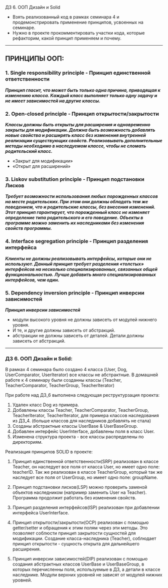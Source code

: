 ДЗ 6. ООП Дизайн и Solid

- Взять реализованный код в рамках семинара 4 и продемонстрировать 
применение принципов, усвоенных на семинаре.
- Нужно в проекте прокомментировать участки кода, которые рефакторим, какой принцип применяем и почему.
------------------------------------------------------------------
## ПРИНЦИПЫ ООП: 

### 1. **Single responsibility principle - Принцип единственной ответственности**

***Принцип гласит, что может быть только одна причина, приводящая к изменению класса. 
Каждый класс выполняет только одну задачу  и не имеет зависимостей на другие классы.***

### 2. **Open-closed principle - Принцип открытости/закрытости**

***Классы должны быть открыты для расширения и одновременно закрыты для модификации.
Должна быть возможность добавлять новые свойства и расширять класс без изменения 
внутренней реализации существующих свойств. Реализовывать дополнительные методы необходимо 
в наследуемом классе, чтобы не сломать родительский класс.***
 - «Закрыт для модификации»
 - «Открыт для расширений»

### 3. **Liskov substitution principle - Принцип подстановки Лисков**

***Требует возможности использования любых порожденных классов на месте родительских.
При этом они должны обладать тем же поведением, что и родительские классы, без внесения изменений.
Этот принцип гарантирует, что порожденный класс не изменяет определение типа
родительского и его поведение. Объекты в программе можно заменить их наследниками без изменения свойств программы.***

### 4. **Interface segregation principle - Принцип разделения интерфейса**

***Клиенты не должны реализовывать интерфейсы, которые они не используют.
Данный принцип требует разделения «толстых» интерфейсов на несколько специализированных, связанных общей функциональностью. 
Лучше добавить много специализированных интерфейсов, чем один.***

### 5. **Dependency inversion principle - Принцип инверсии зависимостей**

***Принцип инверсии зависимостей***
- модули высокого уровня не должны зависеть от модулей нижнего уровня. 
- И те, и другие должны зависеть от абстракций.
- абстракции не должны зависеть от деталей.
  Детали должны зависеть от абстракций.

-----------------------------------------------------------------------------
### ДЗ 6. ООП Дизайн и Solid:

В рамках 4 семинара было создано 4 класса (User, Dog, UserComparator, UserIterator) все классы не абстрактные.
В домашней работе к 4 семинару были созданны классы (Teacher, TeacherComparator, TeacherGroup, TeacherIterator)

При работе над ДЗ_6 выполнена следующая реструктурзация проекта: 

1. Удален класс Dog из примера.
2. Добавлены классы Teacher, TeacherComparator, TeacherGroup, TeacherIterator, TeacherIterator, 
для примера классов наследования из ДЗ_4. (больше классов для наследников добавлять не стала)
2. Созданы абстрактные классы UserBase & UserBaseGroup.
2. Добавлен интерфейс UserInterface, добавлены поля в класс User.
3. Изменена структура проекта - все классы распределены по директориям.


Реализация принципов SOLID в проекте:
1. Принцип единственной ответственности(SRP) реализован в классe Teacher, он наследует все 
поля от класса User, но имеет одно поле: teacherID. Так же реализован в классе TeacherGroup, который 
так же наследует все поля от UserGroup, но имеет одно поле: groupName.

2. Принцип подстановки лисков(LSP) можно проверить заменой объектов наследником 
(например заменить User на Teacher). Программа продолжит работать без изменения свойств.

3. Принцип разделения интерфейсов(ISP) реализован при добавлении интерфейса UserInterface.

4. Принцип открытости/закрытости(OCP) реализован с помощью getter/setter 
и обращения к этим полям через эти методы. Это позволяет соблюсти принцип закрытости 
сущностей для модификации. Создание класса-наследника (Teacher), соблюдает принцип открытости - 
сущность открыта для дальнейшего расширения.

5. Принцип инверсии зависимостей(DIP) реализован с помощью создания абстрактных классов UserBase
и UserBaseGroup, в которых перечисленны поля, используемые в ДЗ, а детали в классе наследнике.
Модули верхних уровней не зависят от модулей нижних уровней.